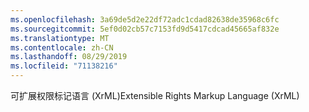 ```yaml
---
ms.openlocfilehash: 3a69de5d2e22df72adc1cdad82638de35968c6fc
ms.sourcegitcommit: 5ef0d02cb57c7153fd9d5417cdcad45665af832e
ms.translationtype: MT
ms.contentlocale: zh-CN
ms.lasthandoff: 08/29/2019
ms.locfileid: "71138216"
---
```

<span data-ttu-id="eada9-101">可扩展权限标记语言 (XrML)</span><span class="sxs-lookup"><span data-stu-id="eada9-101">Extensible Rights Markup Language (XrML)</span></span>